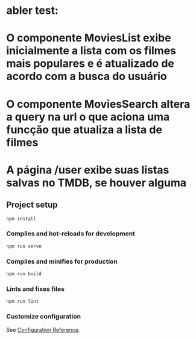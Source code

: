 # abler test:

# O componente MoviesList exibe inicialmente a lista com os filmes mais populares e é atualizado de acordo com a busca do usuário

# O componente MoviesSearch altera a query na url o que aciona uma funcção que atualiza a lista de filmes

# A página /user exibe suas listas salvas no TMDB, se houver alguma

## Project setup

```
npm install
```

### Compiles and hot-reloads for development

```
npm run serve
```

### Compiles and minifies for production

```
npm run build
```

### Lints and fixes files

```
npm run lint
```

### Customize configuration

See [Configuration Reference](https://cli.vuejs.org/config/).

